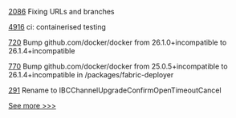 
[2086](https://github.com/hyperledger/web3j/pull/2086) Fixing URLs and branches

[4916](https://github.com/hyperledger/iroha/pull/4916) ci: containerised testing

[720](https://github.com/hyperledger-labs/fabric-token-sdk/pull/720) Bump github.com/docker/docker from 26.1.0+incompatible to 26.1.4+incompatible

[770](https://github.com/hyperledger-labs/fabric-operations-console/pull/770) Bump github.com/docker/docker from 25.0.5+incompatible to 26.1.4+incompatible in /packages/fabric-deployer

[291](https://github.com/hyperledger-labs/yui-ibc-solidity/pull/291) Rename to IBCChannelUpgradeConfirmOpenTimeoutCancel


[See more >>>](https://start-here.hyperledger.org/pull-requests)

